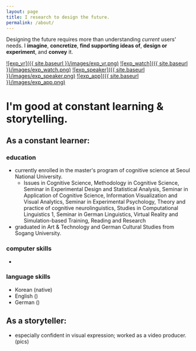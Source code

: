 ```yaml
---
layout: page
title: I research to design the future.
permalink: /about/
---
```


Designing the future requires more than understanding _current_ users' needs. I **imagine**, **concretize**, **find supporting ideas of**, **design or experiment**, and **convey** it.

[![exp_vr]({{ site.baseurl }}/images/exp_vr.png)](https://sueannej.github.io/exp_vr)
[![exp_watch]({{ site.baseurl }}/images/exp_watch.png)](https://sueannej.github.io/exp_watch)
[![exp_speaker]({{ site.baseurl }}/images/exp_speaker.png)](https://sueannej.github.io/exp_speaker)
[![exp_app]({{ site.baseurl }}/images/exp_app.png)](https://sueannej.github.io/exp_app)

# I'm good at **constant learning** & **storytelling**.

## As a constant learner:
### education
* currently enrolled in the master's program of cognitive science at Seoul National University.
  * Issues in Cognitive Science, Methodology in Cognitive Science, Seminar in Experimental Design and Statistical Analysis, Seminar in Application of Cognitive Science, Information Visualization and Visual Analytics, Seminar in Experimental Psychology, Theory and practice of cognitive neurolinguistics, Studies in Computational Linguistics 1, Seminar in German Linguistics, Virtual Reality and Simulation-based Training, Reading and Research
* graduated in Art & Technology and German Cultural Studies from Sogang University.

### computer skills
* 

### language skills
* Korean (native)
* English ()
* German ()

## As a storyteller:
* especially confident in visual expression; worked as a video producer.
(pics)
